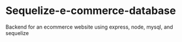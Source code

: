 # Sequelize-e-commerce-database
Backend for an ecommerce website using express, node, mysql, and sequelize
